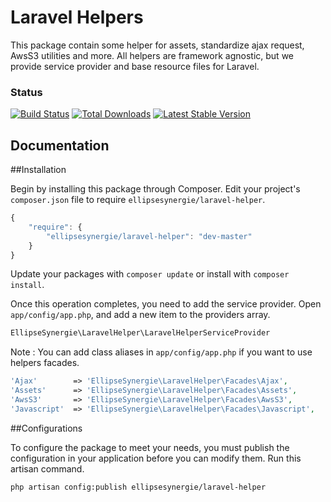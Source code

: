 # Laravel Helpers

This package contain some helper for assets, standardize ajax request, AwsS3 utilities and more. All helpers are framework agnostic, but we provide service provider and base resource files for Laravel.

### Status

[![Build Status](https://travis-ci.org/ellipsesynergie/laravel-helper.png?branch=master)](https://travis-ci.org/ellipsesynergie/laravel-helper)
[![Total Downloads](https://poser.pugx.org/ellipsesynergie/laravel-helper/downloads.png)](https://packagist.org/packages/ellipsesynergie/laravel-helper)
[![Latest Stable Version](https://poser.pugx.org/ellipsesynergie/laravel-helper/v/stable.png)](https://packagist.org/packages/ellipsesynergie/laravel-helper)

## Documentation

##Installation

Begin by installing this package through Composer. Edit your project's `composer.json` file to require `ellipsesynergie/laravel-helper`.

```javascript
{
    "require": {
        "ellipsesynergie/laravel-helper": "dev-master"
    }
}
```

Update your packages with `composer update` or install with `composer install`.

Once this operation completes, you need to add the service provider. Open `app/config/app.php`, and add a new item to the providers array.

```php
EllipseSynergie\LaravelHelper\LaravelHelperServiceProvider
```

Note : You can add class aliases in `app/config/app.php` if you want to use helpers facades.
```php
'Ajax'    	  => 'EllipseSynergie\LaravelHelper\Facades\Ajax',
'Assets'      => 'EllipseSynergie\LaravelHelper\Facades\Assets',
'AwsS3'       => 'EllipseSynergie\LaravelHelper\Facades\AwsS3',
'Javascript'  => 'EllipseSynergie\LaravelHelper\Facades\Javascript',
```

##Configurations

To configure the package to meet your needs, you must publish the configuration in your application before you can modify them. Run this artisan command.

```bash
php artisan config:publish ellipsesynergie/laravel-helper
```